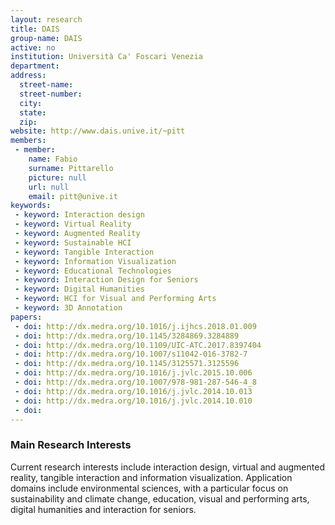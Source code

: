 ```yaml
---
layout: research
title: DAIS
group-name: DAIS
active: no
institution: Università Ca' Foscari Venezia
department: 
address: 
  street-name: 
  street-number: 
  city: 
  state: 
  zip: 
website: http://www.dais.unive.it/~pitt
members: 
 - member: 
    name: Fabio
    surname: Pittarello
    picture: null
    url: null
    email: pitt@unive.it
keywords: 
 - keyword: Interaction design
 - keyword: Virtual Reality 
 - keyword: Augmented Reality
 - keyword: Sustainable HCI
 - keyword: Tangible Interaction
 - keyword: Information Visualization
 - keyword: Educational Technologies
 - keyword: Interaction Design for Seniors
 - keyword: Digital Humanities
 - keyword: HCI for Visual and Performing Arts
 - keyword: 3D Annotation
papers: 
 - doi: http://dx.medra.org/10.1016/j.ijhcs.2018.01.009
 - doi: http://dx.medra.org/10.1145/3284869.3284889
 - doi: http://dx.medra.org/10.1109/UIC-ATC.2017.8397404
 - doi: http://dx.medra.org/10.1007/s11042-016-3782-7
 - doi: http://dx.medra.org/10.1145/3125571.3125596
 - doi: http://dx.medra.org/10.1016/j.jvlc.2015.10.006
 - doi: http://dx.medra.org/10.1007/978-981-287-546-4_8
 - doi: http://dx.medra.org/10.1016/j.jvlc.2014.10.013
 - doi: http://dx.medra.org/10.1016/j.jvlc.2014.10.010
 - doi: 
---
```



### Main Research Interests
Current research interests include interaction design, virtual and augmented reality, tangible interaction and information visualization.
Application domains include environmental sciences, with a particular focus on sustainability and climate change, education, visual and performing arts, digital humanities and interaction for seniors.